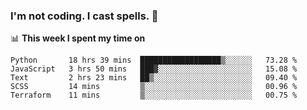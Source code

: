 ### I'm not coding. I cast spells. 🎩

📊 **This week I spent my time on**
<!--START_SECTION:waka-->
```text
Python       18 hrs 39 mins  ██████████████████▒░░░░░░   73.28 % 
JavaScript   3 hrs 50 mins   ███▓░░░░░░░░░░░░░░░░░░░░░   15.08 % 
Text         2 hrs 23 mins   ██▒░░░░░░░░░░░░░░░░░░░░░░   09.40 % 
SCSS         14 mins         ▒░░░░░░░░░░░░░░░░░░░░░░░░   00.96 % 
Terraform    11 mins         ▒░░░░░░░░░░░░░░░░░░░░░░░░   00.75 % 
```
<!--END_SECTION:waka-->
